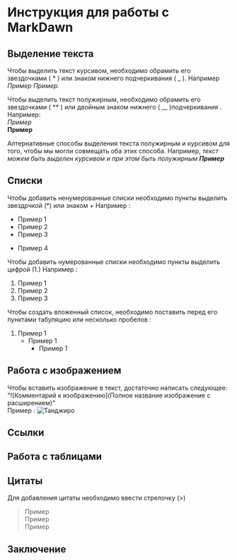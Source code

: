 # Инструкция для работы с MarkDawn 

## Выделение текста 

Чтобы выделить текст курсивом, необходимо обрамить его звездочками ( * ) или знаком нижнего подчеркивания ( _ ). Например *Пример* _Пример_.

Чтобы выделить текст полужирным, необходимо обрамить его звездочками ( ** ) или двойным знаком нижнего ( __ )подчеркивания  . Например:                 
*Пример*    
__Пример__

Алтернативные способы выделения текста полужирным и курсивом для того, чтобы мы могли совмещать оба этих способа. Например, _текст можем быть выделен курсивом и при этом быть полужирным **Пример**_

## Списки

Чтобы добавить ненумерованные списки необходимо пункты выделить звездрчкой (*) или знаком +
Например :
* Пример 1
* Пример 2
* Пример 3
+ Пример 4

Чтобы добавить нумерованные списки необходимо пункты выделить цифрой (1.)
Например :
1. Пример 1
2. Пример 2
3. Пример 3

Чтобы создать вложенный список, необходимо поставить перед его пунктами табуляцию или несколько пробелов :
1. Пример 1
    - Пример 1
        * Пример 1
##  Работа с изображением

Чтобы вставить изображение в текст, достаточно написать следующее: "![Комментарий к изображению](Полное название изображение с расширением)"    
Пример :
![Танджиро](1.jpg)

## Ссылки



## Работа с таблицами

## Цитаты

Для добавления цитаты необходимо ввести стрелочку (>)
> Пример  
> Пример    
> Пример
## Заключение

